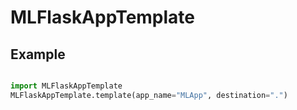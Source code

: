# MLFlaskAppTemplate


## Example
```python

import MLFlaskAppTemplate 
MLFlaskAppTemplate.template(app_name="MLApp", destination=".")

```
